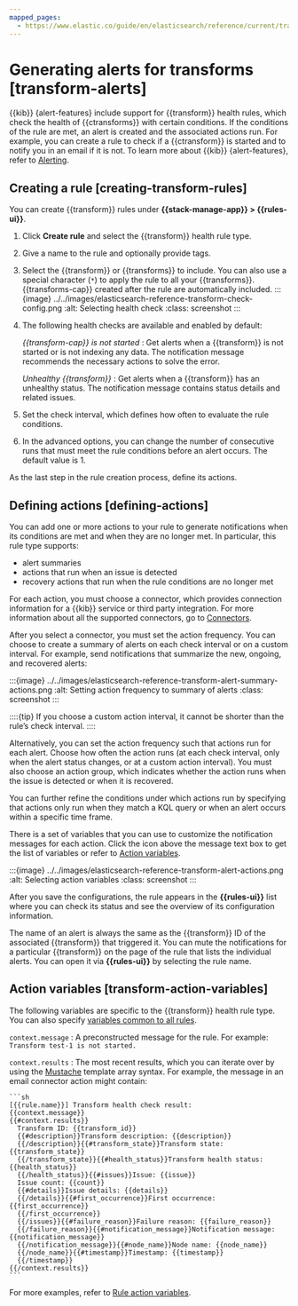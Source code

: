 ```yaml
---
mapped_pages:
  - https://www.elastic.co/guide/en/elasticsearch/reference/current/transform-alerts.html
---
```


# Generating alerts for transforms [transform-alerts]

{{kib}} {alert-features} include support for {{transform}} health rules, which check the health of {{ctransforms}} with certain conditions. If the conditions of the rule are met, an alert is created and the associated actions run. For example, you can create a rule to check if a {{ctransform}} is started and to notify you in an email if it is not. To learn more about {{kib}} {alert-features}, refer to [Alerting](../alerts-cases/alerts.md#alerting-getting-started).

## Creating a rule [creating-transform-rules]

You can create {{transform}} rules under **{{stack-manage-app}} > {{rules-ui}}**.

1. Click **Create rule** and select the {{transform}} health rule type.
2. Give a name to the rule and optionally provide tags.
3. Select the {{transform}} or {{transforms}} to include. You can also use a special character (`*`) to apply the rule to all your {{transforms}}. {{transforms-cap}} created after the rule are automatically included.
   :::{image} ../../images/elasticsearch-reference-transform-check-config.png
   :alt: Selecting health check
   :class: screenshot
   :::

4. The following health checks are available and enabled by default:

    *{{transform-cap}} is not started*
    :   Get alerts when a {{transform}} is not started or is not indexing any data. The notification message recommends the necessary actions to solve the error.

    *Unhealthy {{transform}}*
    :   Get alerts when a {{transform}} has an unhealthy status. The notification message contains status details and related issues.

5. Set the check interval, which defines how often to evaluate the rule conditions.
6. In the advanced options, you can change the number of consecutive runs that must meet the rule conditions before an alert occurs. The default value is 1.

As the last step in the rule creation process, define its actions.

## Defining actions [defining-actions]

You can add one or more actions to your rule to generate notifications when its conditions are met and when they are no longer met. In particular, this rule type supports:

* alert summaries
* actions that run when an issue is detected
* recovery actions that run when the rule conditions are no longer met

For each action, you must choose a connector, which provides connection information for a {{kib}} service or third party integration. For more information about all the supported connectors, go to [Connectors](../../deploy-manage/manage-connectors.md).

After you select a connector, you must set the action frequency. You can choose to create a summary of alerts on each check interval or on a custom interval. For example, send notifications that summarize the new, ongoing, and recovered alerts:

:::{image} ../../images/elasticsearch-reference-transform-alert-summary-actions.png
:alt: Setting action frequency to summary of alerts
:class: screenshot
:::

::::{tip}
If you choose a custom action interval, it cannot be shorter than the rule’s check interval.
::::

Alternatively, you can set the action frequency such that actions run for each alert. Choose how often the action runs (at each check interval, only when the alert status changes, or at a custom action interval). You must also choose an action group, which indicates whether the action runs when the issue is detected or when it is recovered.

You can further refine the conditions under which actions run by specifying that actions only run when they match a KQL query or when an alert occurs within a specific time frame.

There is a set of variables that you can use to customize the notification messages for each action. Click the icon above the message text box to get the list of variables or refer to [Action variables](#transform-action-variables).

:::{image} ../../images/elasticsearch-reference-transform-alert-actions.png
:alt: Selecting action variables
:class: screenshot
:::

After you save the configurations, the rule appears in the **{{rules-ui}}** list where you can check its status and see the overview of its configuration information.

The name of an alert is always the same as the {{transform}} ID of the associated {{transform}} that triggered it. You can mute the notifications for a particular {{transform}} on the page of the rule that lists the individual alerts. You can open it via **{{rules-ui}}** by selecting the rule name.

## Action variables [transform-action-variables]

The following variables are specific to the {{transform}} health rule type. You can also specify [variables common to all rules](../alerts-cases/alerts/rule-action-variables.md).

`context.message`
:   A preconstructed message for the rule. For example: `Transform test-1 is not started.`

`context.results`
:   The most recent results, which you can iterate over by using the [Mustache](https://mustache.github.io/) template array syntax. For example, the message in an email connector action might contain:

    ```sh
    [{{rule.name}}] Transform health check result:
    {{context.message}}
    {{#context.results}}
      Transform ID: {{transform_id}}
      {{#description}}Transform description: {{description}}
      {{/description}}{{#transform_state}}Transform state: {{transform_state}}
      {{/transform_state}}{{#health_status}}Transform health status: {{health_status}}
      {{/health_status}}{{#issues}}Issue: {{issue}}
      Issue count: {{count}}
      {{#details}}Issue details: {{details}}
      {{/details}}{{#first_occurrence}}First occurrence: {{first_occurrence}}
      {{/first_occurrence}}
      {{/issues}}{{#failure_reason}}Failure reason: {{failure_reason}}
      {{/failure_reason}}{{#notification_message}}Notification message: {{notification_message}}
      {{/notification_message}}{{#node_name}}Node name: {{node_name}}
      {{/node_name}}{{#timestamp}}Timestamp: {{timestamp}}
      {{/timestamp}}
    {{/context.results}}
    ```

For more examples, refer to [Rule action variables](../alerts-cases/alerts/rule-action-variables.md).
